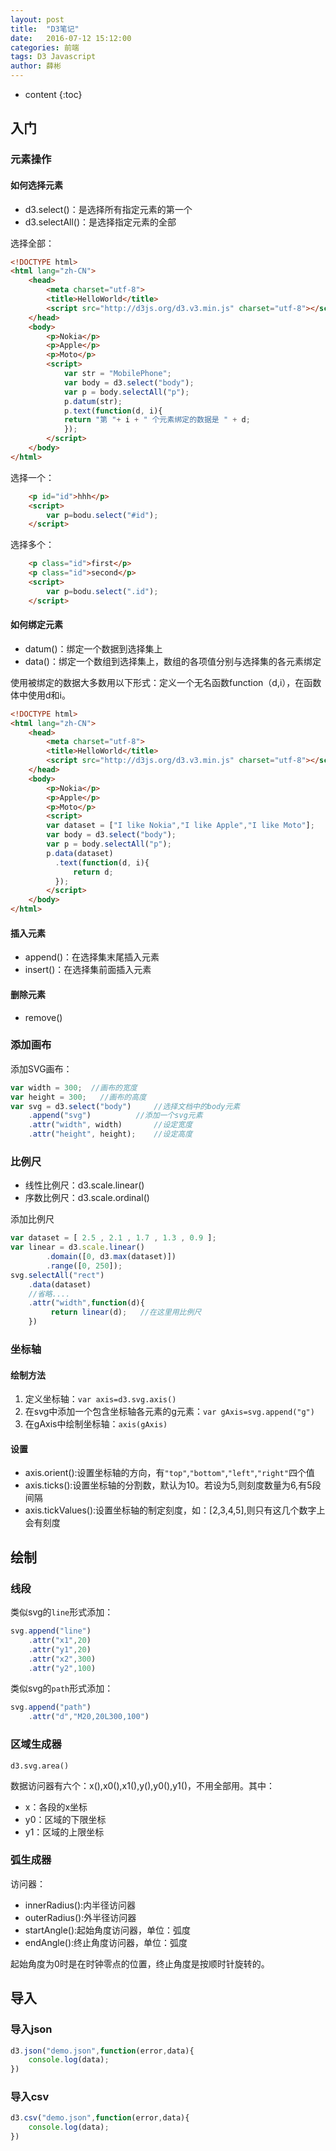 ```yaml
---
layout: post
title:  "D3笔记"
date:   2016-07-12 15:12:00
categories: 前端
tags: D3 Javascript
author: 薛彬
---
```


* content
{:toc}





## 入门

### 元素操作

#### 如何选择元素

- d3.select()：是选择所有指定元素的第一个
- d3.selectAll()：是选择指定元素的全部

选择全部：

```html
<!DOCTYPE html>
<html lang="zh-CN">
	<head> 
		<meta charset="utf-8"> 
		<title>HelloWorld</title> 
		<script src="http://d3js.org/d3.v3.min.js" charset="utf-8"></script> 
	</head> 
	<body> 
		<p>Nokia</p>
		<p>Apple</p>
		<p>Moto</p>
		<script>  
			var str = "MobilePhone";
			var body = d3.select("body");
			var p = body.selectAll("p");
			p.datum(str);
			p.text(function(d, i){
			return "第 "+ i + " 个元素绑定的数据是 " + d;
			});
		</script> 
	</body> 
</html>
```

选择一个：

```html
	<p id="id">hhh</p>
	<script> 
		var p=bodu.select("#id");
	</script>  
```

选择多个：

```html
	<p class="id">first</p>
	<p class="id">second</p>
	<script> 
		var p=bodu.select(".id");
	</script>  
```

#### 如何绑定元素

- datum()：绑定一个数据到选择集上
- data()：绑定一个数组到选择集上，数组的各项值分别与选择集的各元素绑定

使用被绑定的数据大多数用以下形式：定义一个无名函数function（d,i），在函数体中使用d和i。

```html
<!DOCTYPE html>
<html lang="zh-CN">
	<head> 
        <meta charset="utf-8"> 
        <title>HelloWorld</title> 
        <script src="http://d3js.org/d3.v3.min.js" charset="utf-8"></script> 
	</head> 
    <body> 
        <p>Nokia</p>
        <p>Apple</p>
        <p>Moto</p>
        <script>  
        var dataset = ["I like Nokia","I like Apple","I like Moto"];
        var body = d3.select("body");
        var p = body.selectAll("p");
        p.data(dataset)
          .text(function(d, i){
              return d;
          });
        </script> 
	</body> 
</html>
```

#### 插入元素

- append()：在选择集末尾插入元素
- insert()：在选择集前面插入元素

#### 删除元素

- remove()

### 添加画布

添加SVG画布：

```javascript
var width = 300;  //画布的宽度
var height = 300;   //画布的高度
var svg = d3.select("body")     //选择文档中的body元素
    .append("svg")          //添加一个svg元素
    .attr("width", width)       //设定宽度
    .attr("height", height);    //设定高度
```

### 比例尺

- 线性比例尺：d3.scale.linear() 
- 序数比例尺：d3.scale.ordinal()

添加比例尺

```javascript
var dataset = [ 2.5 , 2.1 , 1.7 , 1.3 , 0.9 ];
var linear = d3.scale.linear()
        .domain([0, d3.max(dataset)])
        .range([0, 250]);
svg.selectAll("rect")
    .data(dataset)
	//省略....
    .attr("width",function(d){
         return linear(d);   //在这里用比例尺
    })
```

### 坐标轴

#### 绘制方法

1. 定义坐标轴：`var axis=d3.svg.axis()`
2. 在svg中添加一个包含坐标轴各元素的g元素：`var gAxis=svg.append("g")`
3. 在gAxis中绘制坐标轴：`axis(gAxis)`

#### 设置

- axis.orient():设置坐标轴的方向，有`"top"`,`"bottom"`,`"left"`,`"right"`四个值
- axis.ticks():设置坐标轴的分割数，默认为10。若设为5,则刻度数量为6,有5段间隔
- axis.tickValues():设置坐标轴的制定刻度，如：[2,3,4,5],则只有这几个数字上会有刻度


## 绘制

### 线段

类似svg的`line`形式添加：

```javascript
svg.append("line")
    .attr("x1",20)
    .attr("y1",20)
    .attr("x2",300)
    .attr("y2",100)
```

类似svg的`path`形式添加：

```javascript
svg.append("path")
    .attr("d","M20,20L300,100")
```

### 区域生成器

`d3.svg.area()`

数据访问器有六个：x(),x0(),x1(),y(),y0(),y1()，不用全部用。其中：

- x：各段的x坐标
- y0：区域的下限坐标
- y1：区域的上限坐标

### 弧生成器

访问器：

- innerRadius():内半径访问器
- outerRadius():外半径访问器
- startAngle():起始角度访问器，单位：弧度
- endAngle():终止角度访问器，单位：弧度

起始角度为0时是在时钟零点的位置，终止角度是按顺时针旋转的。


## 导入

### 导入json

```javascript
d3.json("demo.json",function(error,data){
    console.log(data);
})
```

### 导入csv

```javascript
d3.csv("demo.json",function(error,data){
    console.log(data);
})
```